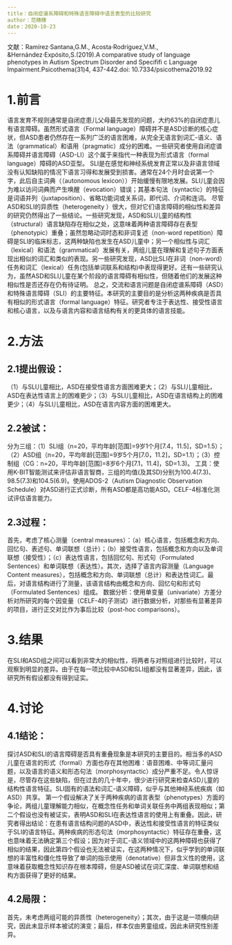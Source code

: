 ```yaml
---
title：自闭症谱系障碍和特殊语言障碍中语言表型的比较研究
author：范穗穗
date：2020-10-23
---
```

文献：Ramírez·Santana,G.M., Acosta·Rodríguez,V.M., &Hernández·Expósito,S.(2019).A comparative study of language phenotypes in Autism Spectrum Disorder and Specififi c Language Impairment.Psicothema(31)4, 437-442.doi: 10.7334/psicothema2019.92
# 1.前言
语言发育不规则通常是自闭症患儿父母最先发现的问题，大约63%的自闭症患儿有语言障碍。虽然形式语言（Formal language）障碍并不是ASD诊断的核心症状，但ASD患者仍然存在一系列广泛的语言困难，从完全无语言到词汇-语义、语法（grammatical）和语用（pragmatic）成分的困难。一些研究者使用自闭症谱系障碍并语言障碍（ASD-LI）这个属于来指代一种表现为形式语言（formal language）障碍的ASD亚型。
SLI是在感觉和神经系统发育正常以及非语言领域没有认知缺陷的情况下语言习得和发展受到损害。通常在24个月时会说第一个字，此后自主词典（（autonomous lexicon））开始缓慢有限地发展。SLI儿童会因为难以访问词典而产生唤醒（evocation）错误；其基本句法（syntactic）的特征是词语并列（juxtaposition）、省略功能词或关系词，即代词、介词和连词。
尽管ASD和SLI的异质性（heterogeneity ）很大，但对它们语言障碍的相似性和差异的研究仍然得出了一些结论。一些研究发现，ASD和SLI儿童的结构性（structural）语言缺陷存在相似之处，这意味着两种语言障碍存在表型（phenotypic）重叠；虽然忽略动词时态和非词复述（non-word repetition）障碍是SLI的临床标志，这两种缺陷也发生在ASD儿童中；另一个相似性与词汇（lexical）和语法（grammatical）发展有关，两组儿童在理解和复述句子方面表现出相似的词汇和类似的表现。另一些研究发现，ASD比SLI在非词（non-word）任务和词汇（lexical）任务(包括单词联系和结构)中表现得更好。还有一些研究认为，虽然ASD和SLI儿童在某个阶段的语言障碍有相似性，但随着他们的发展这种相似性是否还存在仍有待证明。
总之，交流和语言问题是自闭症谱系障碍（ASD）和特殊语言障碍（SLI）的主要特征。本研究的主要目的是分析这两种疾病是否具有相似的形式语言（formal language）特征。研究者专注于表达性、接受性语言和核心语言，以及与语言内容和语言结构有关的更具体的语言技能。
# 2.方法
## 2.1提出假设：
（1）与SLI儿童相比，ASD在接受性语言方面困难更大；（2）与SLI儿童相比，ASD在表达性语言上的困难更少；（3）与SLI儿童相比，ASD在语言结构上的困难更少；（4）与SLI儿童相比，ASD在语言内容方面的困难更大。
## 2.2被试：
分为三组：（1）SLI组（n=20，平均年龄[范围]=9岁1个月[7.4，11.5]，SD=1.5）；（2）ASD组（n=20，平均年龄[范围]=9岁5个月[7.0，11.2]，SD=1.1）；（3）控制组（CG：n=20，平均年龄[范围]=8岁6个月[7.1，11.4]，SD=1.3)。
工具：使用K-BIT智能测试来评估非语言智商，三组的均值(及其SD)分别为100.4(7.3)、98.5(7.3)和104.5(6.9)。使用ADOS-2（Autism Diagnostic Observation Schedule）对ASD进行正式诊断，所有ASD都是高功能ASD。CELF-4标准化测试评估语言能力。
## 2.3过程：
首先，考虑了核心测量（central measures）：（a）核心语言，包括概念和方向、回忆句、表述句、单词联想（总计）；（b）接受性语言，包括概念和方向以及单词联想（接受性）；（c）表达性语言，包括回忆句、形式句（Formulated Sentences）和单词联想（表达性）。其次，选择了语言内容测量（Language Content measures），包括概念和方向、单词联想（总计）和表达性词汇。最后，对语言结构进行了测量，该语言结构由概念和方向、回忆句和形式句（Formulated Sentences）组成。
数据分析：使用单变量（univariate）方差分析对所研究的每个因变量（CELF-4的子测试）进行数据分析，对那些有显著差异的项目，进行正交对比作为事后比较（post-hoc comparisons）。
# 3.结果
在SLI和ASD组之间可以看到非常大的相似性，将两者与对照组进行比较时，可以观察到明显的差异。由于在每一项比较中ASD和SLI组都没有显著差异，因此，该研究所有假设都没有得到证实。
# 4.讨论
## 4.1结论：
探讨ASD和SLI的语言障碍是否具有重叠现象是本研究的主要目的。相当多的ASD儿童在语言的形式（formal）方面也存在其他困难：语音困难、中等词汇量问题，以及语言的语义和形态句法（morphosyntactic）成分严重不足。令人惊讶是，尽管存在这些缺陷，但在过去的几十年中，很少进行研究来检查ASD儿童的结构性语言特征。SLI固有的语法和词汇-语义障碍，似乎与其他神经系统疾病（如ASD）共享。
第一个假设解决了关于两种疾病的语言表型（phenotypes）方面的争论，两组儿童理解能力相似，在概念性任务和单词关联任务中两组表现相似；第二个假设也没有被证实，表明ASD和SLI在表达性语言的使用上有重叠。因此，研究者得出结论：在患有语言结构问题的ASD中，表达性和接受性语言的特征类似于SLI的语言特征。两种疾病的形态句法（morphosyntactic）特征存在重叠，这也意味着无法确定第三个假设；因为对于词汇-语义领域中的这两种障碍也获得了相似的结果，因此第四个假设也无法被证实，在这两种情况下，似乎学到的单词联想的丰富性和僵化性导致了单词的指示使用（denotative）但非含义性的使用，这意味着获取概念性知识存在根本障碍，但是ASD被试在词汇深度、单词联想和结构方面获得了更好的结果。
## 4.2局限：
首先，未考虑两组可能的异质性（heterogeneity）；其次，由于这是一项横向研究，因此未显示样本被试的演变；最后，样本仅由男童组成，因此未研究性别差异。